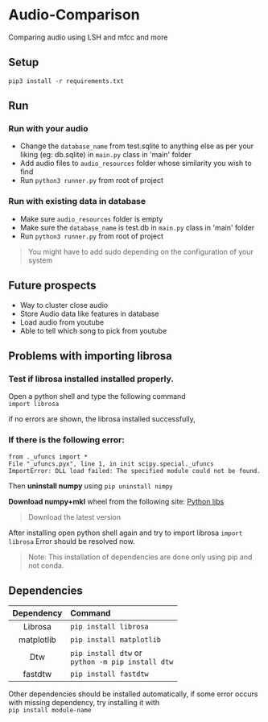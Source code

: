 # Audio-Comparison
Comparing audio using LSH and mfcc and more

## Setup
`pip3 install -r requirements.txt`

## Run
### Run with your audio
- Change the `database_name` from test.sqlite to anything else as per your liking (eg: db.sqlite) in `main.py` class
in 'main' folder
- Add audio files to `audio_resources` folder whose similarity you wish to find
- Run `python3 runner.py` from root of project

### Run with existing data in database
- Make sure `audio_resources` folder is empty
- Make sure the `database_name` is test.db in `main.py` class in 'main' folder
- Run `python3 runner.py` from root of project

>You might have to add sudo depending on the configuration of your system

## Future prospects
- Way to cluster close audio
- Store Audio data like features in database
- Load audio from youtube
- Able to tell which song to pick from youtube

## Problems with importing librosa
### Test if librosa installed installed properly. 
Open a python shell and type the following command  
`import librosa` 

if no errors are shown, the librosa installed successfully,
### If there is the following error:

```
from ._ufuncs import * 
File "_ufuncs.pyx", line 1, in init scipy.special._ufuncs 
ImportError: DLL load failed: The specified module could not be found.
```

Then **uninstall numpy** using 
`pip uninstall nimpy`

**Download numpy+mkl** wheel from the following site: [Python libs](https://www.lfd.uci.edu/~gohlke/pythonlibs/)
>Download the latest version

After installing open python shell again and try to import librosa
`import librosa`
Error should be resolved now.

>Note: This installation of dependencies are done only using pip and not conda.

## Dependencies
| Dependency  | Command |
| :-----------: | :------- |
| Librosa | `pip install librosa`  |
| matplotlib  | `pip install matplotlib`  |
| Dtw | `pip install dtw` or<br/> `python -m pip install dtw` |
| fastdtw | `pip install fastdtw` |

Other dependencies should be installed automatically, if some error occurs with missing dependency, try installing it with  
`pip install module-name`
